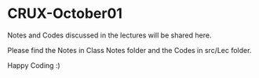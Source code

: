 # CRUX-October01

Notes and Codes discussed in the lectures will be shared here.

Please find the Notes in Class Notes folder and the Codes in src/Lec folder.

Happy Coding :)

